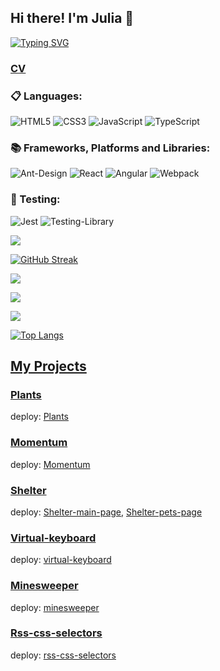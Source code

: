 ## Hi there! I'm Julia 👋

[![Typing SVG](https://readme-typing-svg.herokuapp.com?color=%2336BCF7&lines=Frontend+Developer)](https://git.io/typing-svg)

### [CV](https://jjjulietta.github.io/CV/src/)

### 📋 Languages:
![HTML5](https://img.shields.io/badge/html5-%23E34F26.svg?style=for-the-badge&logo=html5&logoColor=white)
![CSS3](https://img.shields.io/badge/css3-%231572B6.svg?style=for-the-badge&logo=css3&logoColor=white)
![JavaScript](https://img.shields.io/badge/javascript-%23323330.svg?style=for-the-badge&logo=javascript&logoColor=%23F7DF1E)
![TypeScript](https://img.shields.io/badge/typescript-%23007ACC.svg?style=for-the-badge&logo=typescript&logoColor=white)


### 📚 Frameworks, Platforms and Libraries:
![Ant-Design](https://img.shields.io/badge/-AntDesign-%230170FE?style=for-the-badge&logo=ant-design&logoColor=white)
![React](https://img.shields.io/badge/react-%2320232a.svg?style=for-the-badge&logo=react&logoColor=%2361DAFB)
![Angular](https://img.shields.io/badge/angular-%23DD0031.svg?style=for-the-badge&logo=angular&logoColor=white)
![Webpack](https://img.shields.io/badge/webpack-%238DD6F9.svg?style=for-the-badge&logo=webpack&logoColor=black)

### 🧪 Testing:
![Jest](https://img.shields.io/badge/-jest-%23C21325?style=for-the-badge&logo=jest&logoColor=white)
![Testing-Library](https://img.shields.io/badge/-TestingLibrary-%23E33332?style=for-the-badge&logo=testing-library&logoColor=white)


![](https://github-profile-summary-cards.vercel.app/api/cards/profile-details?username=jjjulietta&theme=solarized_dark)

[![GitHub Streak](https://github-readme-streak-stats.herokuapp.com/?user=Jjjulietta)](https://git.io/streak-stats)

![](https://github-profile-summary-cards.vercel.app/api/cards/most-commit-language?username=Jjjulietta&theme=solarized_dark)

![](https://github-profile-summary-cards.vercel.app/api/cards/stats?username=Jjjulietta&theme=solarized_dark)


![](https://komarev.com/ghpvc/?username=Jjjulietta)

[![Top Langs](https://github-readme-stats.vercel.app/api/top-langs/?username=Jjjulietta&layout=compact)](https://github.com/Jjjulietta/github-readme-stats)

## [My Projects](https://github.com/Jjjulietta#fire-my-projects-)

### [Plants](https://github.com/Jjjulietta/rs-pre/tree/main/plants)

deploy: [Plants](https://jjjulietta.github.io/rs-pre/plants/)

### [Momentum](https://github.com/Jjjulietta/rs-pre/tree/main/momentum)

deploy: [Momentum](https://jjjulietta-momentum.netlify.app/)

### [Shelter](https://github.com/Jjjulietta/async-race/pull/1)

deploy: [Shelter-main-page](https://jjjulietta.github.io/async-race/shelter/pages/main/), 
        [Shelter-pets-page](https://jjjulietta.github.io/async-race/shelter/pages/pets/)

### [Virtual-keyboard](https://github.com/Jjjulietta/virtual-keyboard/tree/development)

deploy: [virtual-keyboard](https://jjjulietta.github.io/virtual-keyboard/src/)

### [Minesweeper](https://github.com/Jjjulietta/async-race/tree/main/minesweeper)

deploy: [minesweeper](https://jjjulietta.github.io/async-race/minesweeper/src/)

### [Rss-css-selectors](https://github.com/Jjjulietta/async-race/tree/main/rss-css-selectors)

deploy: [rss-css-selectors](https://jjjulietta.github.io/async-race/rss-css-selectors/)






<!--
**Jjjulietta/Jjjulietta** is a ✨ _special_ ✨ repository because its `README.md` (this file) appears on your GitHub profile.

Here are some ideas to get you started:

- 🔭 I’m currently working on ...
- 🌱 I’m currently learning ...
- 👯 I’m looking to collaborate on ...
- 🤔 I’m looking for help with ...
- 💬 Ask me about ...
- 📫 How to reach me: ...
- 😄 Pronouns: ...
- ⚡ Fun fact: ...
-->
